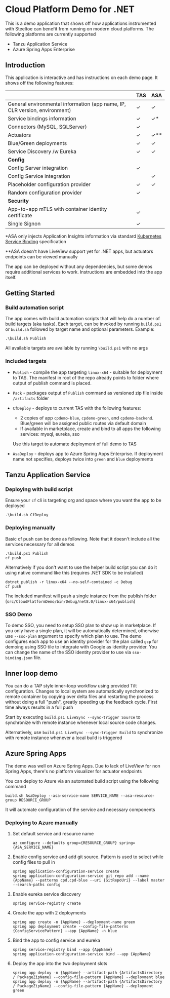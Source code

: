 # Cloud Platform Demo for .NET
This is a demo application that shows off how applications instrumented with Steeltoe can benefit from running on modern cloud platforms. The following platforms are currently supported

- Tanzu Application Service
- Azure Spring Apps Enterprise

## Introduction
This application is interactive and has instructions on each demo page. It shows off the following features:

|                                                              | TAS  | ASA  |
| ------------------------------------------------------------ | ---- | ---- |
| General environmental information (app name, IP, CLR version, environment) | ✓    | ✓    |
| Service bindings information                                 | ✓    | ✓*   |
| Connectors (MySQL, SQLServer)                                | ✓    |      |
| Actuators                                                    | ✓    | ✓**  |
| Blue/Green deployments                                       | ✓    | ✓    |
| Service Discovery /w Eureka                                  | ✓    | ✓    |
| **Config**                                                   |      |      |
| Config Server integration                                    | ✓    |      |
| Config Service integration                                   |      | ✓    |
| Placeholder configuration provider                           | ✓    | ✓    |
| Random configuration provider                                | ✓    |      |
| **Security**                                                 |      |      |
| App-to-app mTLS with container identity certificate          | ✓    |      |
| Single Signon                                                | ✓    |      |

*ASA only injects Application Insights information via standard [Kubernetes Service Binding](https://servicebinding.io/) specification 

**ASA doesn't have LiveView support yet for .NET apps, but actuators endpoints can be viewed manually

The app can be deployed without any dependencies, but some demos require additional services to work. Instructions are embedded into the app itself.

## Getting Started

### Build automation script

The app comes with build automation scripts that will help do a number of build targets (aka tasks). Each target, can be invoked by running `build.ps1` or `build.sh` followed by target name and optional parameters. Example:

```
.\build.sh Publish
```

All available targets are available by running `\build.ps1` with no args

### Included targets

- `Publish` - compile the app targeting `linux-x64` - suitable for deployment to TAS. The manifest in root of the repo already points to folder where output of publish command is placed. 

- `Pack` - packages output of `Publish` command as versioned zip file inside `/artifacts` folder

- `CfDeploy` - deploys to current TAS with the following features: 

  - 2 copies of app `cpdemo-blue`, `cpdemo-green`, and `cpdemo-backend`. Blue/green will be assigned public routes via default domain
  - If available in marketplace, create and bind to all apps the following services: mysql, eureka, sso
  
  Use this target to automate deployment of full demo to TAS
  
- `AsaDeploy` - deploys app to Azure Spring Apps Enterprise. If deployment name not specifies, deploys twice into `green` and `blue` deployments

## Tanzu Application Service

### Deploying with build script

Ensure your `cf` cli is targeting org and space where you want the app to be deployed

```
.\build.sh CfDeploy
```

### Deploying manually

Basic cf push can be done as following. Note that it doesn't include all the services necessary for all demos

```
.\build.ps1 Publish
cf push
```

Alternatively if you don't want to use the helper build script you can do it using native command like this (requires .NET SDK to be installed)

```
dotnet publish -r linux-x64 --no-self-contained -c Debug
cf push
```

The included manifest will push a single instance from the publish folder (`src/CloudPlatformDemo/bin/Debug/net8.0/linux-x64/publish`)


### SSO Demo

To demo SSO, you need to setup SSO plan to show up in marketplace. If you only have a single plan, it will be automatically determined, otherwise use `--sso-plan` argument to specify which plan to use. The demo configures each app to use an identity provider for the plan called `gcp` for demoing using SSO tile to integrate with Google as identity provider. You can change the name of the SSO identity provider to use via `sso-binding.json` file. 

## Inner loop demo

You can do a TAP style inner-loop workflow using provided Tilt configuration. Changes to local system are automatically synchronized to remote container by copying over delta files and restarting the process without doing a full "push", greatly speeding up the feedback cycle. First time always results in a full push

Start by executing `build.ps1 LiveSync --sync-trigger Source` to synchronize with remote instance whenever local source code changes.

Alternatively, use  `build.ps1 LiveSync --sync-trigger Build` to synchronize with remote instance whenever a local build is triggered

## Azure Spring Apps

The demo was well on Azure Spring Apps. Due to lack of LiveView for non Spring Apps, there's no platform visualizer for actuator endpoints

You can deploy to Azure via an automated build script using the following command

```
build.sh AsaDeploy --asa-service-name SERVICE_NAME --asa-resource-group RESOURCE_GROUP
```

It will automate configuration of the service and necessary components

### Deploying to Azure manually

1. Set default service and resource name

   ```
   az configure --defaults group={RESOURCE_GROUP} spring={ASA_SERVICE_NAME}
   ```

2. Enable config service and add git source. Pattern is used to select while config files to pull in

   ```
   spring application-configuration-service create
   spring application-configuration-service git repo add --name {AppName} --patterns cpd,cpd-blue --uri {GitRepoUri} --label master --search-paths config
   ```

3. Enable eureka service discovery

   ```
   spring service-registry create
   ```

3. Create the app with 2 deployments

   ```
   spring app create -n {AppName} --deployment-name green
   spring app deployment create --config-file-patterns {ConfigServicePattern} --app {AppName} -n blue
   ```

4. Bind the app to config service and eureka

   ```
   spring service-registry bind --app {AppName}
   spring application-configuration-service bind --app {AppName}
   ```

5. Deploy the app into the two deployment slots

   ```
   spring app deploy -n {AppName} --artifact-path {ArtifactsDirectory / PackageZipName} --config-file-pattern {AppName} --deployment blue
   spring app deploy -n {AppName} --artifact-path {ArtifactsDirectory / PackageZipName} --config-file-pattern {AppName} --deployment green
   ```

   

